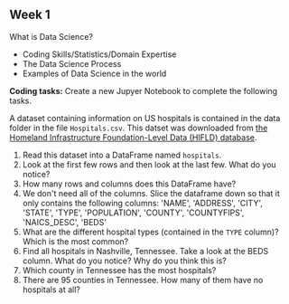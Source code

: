 ## Week 1
What is Data Science?

 - Coding Skills/Statistics/Domain Expertise
 - The Data Science Process
 - Examples of Data Science in the world

**Coding tasks:** Create a new Jupyer Notebook to complete the following tasks.

A dataset containing information on US hospitals is contained in the data folder in the file `Hospitals.csv`. This datset was downloaded from [the Homeland Infrastructure Foundation-Level Data (HIFLD) database](https://hifld-geoplatform.opendata.arcgis.com/datasets/hospitals/explore).

1. Read this dataset into a DataFrame named `hospitals`.
2. Look at the first few rows and then look at the last few. What do you notice?
3. How many rows and columns does this DataFrame have?
4. We don't need all of the columns. Slice the dataframe down so that it only contains the following columns: 'NAME', 'ADDRESS', 'CITY', 'STATE', 'TYPE',  'POPULATION', 'COUNTY', 'COUNTYFIPS', 'NAICS_DESC', 'BEDS'
5. What are the different hospital types (contained in the `TYPE` column)? Which is the most common?
6. Find all hospitals in Nashville, Tennessee. Take a look at the BEDS column. What do you notice? Why do you think this is?
7. Which county in Tennessee has the most hospitals?
8. There are 95 counties in Tennessee. How many of them have no hospitals at all?